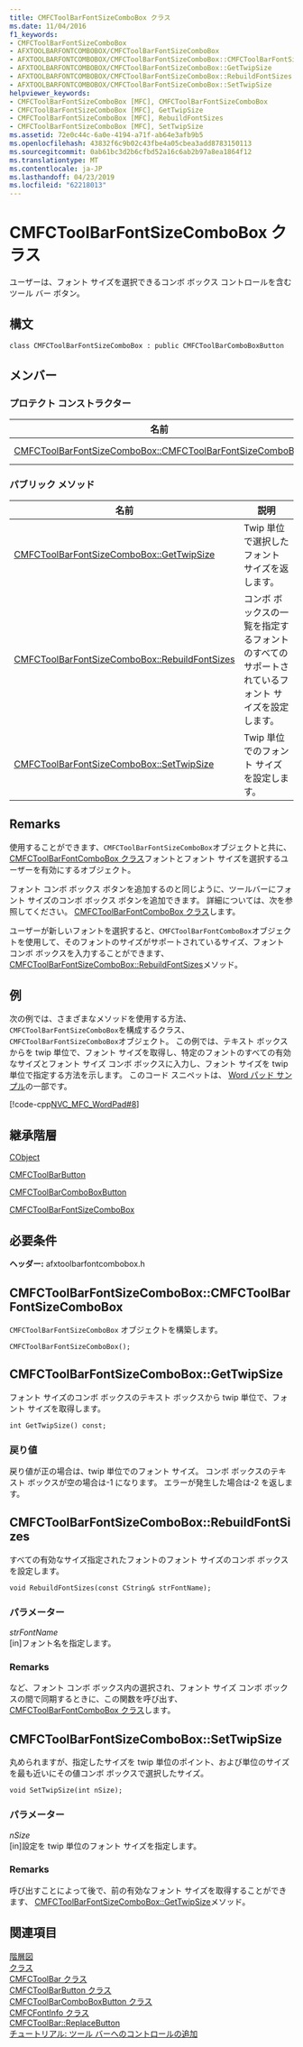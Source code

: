 ```yaml
---
title: CMFCToolBarFontSizeComboBox クラス
ms.date: 11/04/2016
f1_keywords:
- CMFCToolBarFontSizeComboBox
- AFXTOOLBARFONTCOMBOBOX/CMFCToolBarFontSizeComboBox
- AFXTOOLBARFONTCOMBOBOX/CMFCToolBarFontSizeComboBox::CMFCToolBarFontSizeComboBox
- AFXTOOLBARFONTCOMBOBOX/CMFCToolBarFontSizeComboBox::GetTwipSize
- AFXTOOLBARFONTCOMBOBOX/CMFCToolBarFontSizeComboBox::RebuildFontSizes
- AFXTOOLBARFONTCOMBOBOX/CMFCToolBarFontSizeComboBox::SetTwipSize
helpviewer_keywords:
- CMFCToolBarFontSizeComboBox [MFC], CMFCToolBarFontSizeComboBox
- CMFCToolBarFontSizeComboBox [MFC], GetTwipSize
- CMFCToolBarFontSizeComboBox [MFC], RebuildFontSizes
- CMFCToolBarFontSizeComboBox [MFC], SetTwipSize
ms.assetid: 72e0c44c-6a0e-4194-a71f-ab64e3afb9b5
ms.openlocfilehash: 43832f6c9b02c43fbe4a05cbea3add8783150113
ms.sourcegitcommit: 0ab61bc3d2b6cfbd52a16c6ab2b97a8ea1864f12
ms.translationtype: MT
ms.contentlocale: ja-JP
ms.lasthandoff: 04/23/2019
ms.locfileid: "62218013"
---
```

# <a name="cmfctoolbarfontsizecombobox-class"></a>CMFCToolBarFontSizeComboBox クラス

ユーザーは、フォント サイズを選択できるコンボ ボックス コントロールを含むツール バー ボタン。

## <a name="syntax"></a>構文

```
class CMFCToolBarFontSizeComboBox : public CMFCToolBarComboBoxButton
```

## <a name="members"></a>メンバー

### <a name="protected-constructors"></a>プロテクト コンストラクター

|名前|説明|
|----------|-----------------|
|[CMFCToolBarFontSizeComboBox::CMFCToolBarFontSizeComboBox](#cmfctoolbarfontsizecombobox)|`CMFCToolBarFontSizeComboBox` オブジェクトを構築します。|

### <a name="public-methods"></a>パブリック メソッド

|名前|説明|
|----------|-----------------|
|[CMFCToolBarFontSizeComboBox::GetTwipSize](#gettwipsize)|Twip 単位で選択したフォント サイズを返します。|
|[CMFCToolBarFontSizeComboBox::RebuildFontSizes](#rebuildfontsizes)|コンボ ボックスの一覧を指定するフォントのすべてのサポートされているフォント サイズを設定します。|
|[CMFCToolBarFontSizeComboBox::SetTwipSize](#settwipsize)|Twip 単位でのフォント サイズを設定します。|

## <a name="remarks"></a>Remarks

使用することができます、`CMFCToolBarFontSizeComboBox`オブジェクトと共に、 [CMFCToolBarFontComboBox クラス](../../mfc/reference/cmfctoolbarfontcombobox-class.md)フォントとフォント サイズを選択するユーザーを有効にするオブジェクト。

フォント コンボ ボックス ボタンを追加するのと同じように、ツールバーにフォント サイズのコンボ ボックス ボタンを追加できます。 詳細については、次を参照してください。 [CMFCToolBarFontComboBox クラス](../../mfc/reference/cmfctoolbarfontcombobox-class.md)します。

ユーザーが新しいフォントを選択すると、`CMFCToolBarFontComboBox`オブジェクトを使用して、そのフォントのサイズがサポートされているサイズ、フォント コンボ ボックスを入力することができます、 [CMFCToolBarFontSizeComboBox::RebuildFontSizes](#rebuildfontsizes)メソッド。

## <a name="example"></a>例

次の例では、さまざまなメソッドを使用する方法、`CMFCToolBarFontSizeComboBox`を構成するクラス、`CMFCToolBarFontSizeComboBox`オブジェクト。 この例では、テキスト ボックスからを twip 単位で、フォント サイズを取得し、特定のフォントのすべての有効なサイズとフォント サイズ コンボ ボックスに入力し、フォント サイズを twip 単位で指定する方法を示します。 このコード スニペットは、 [Word パッド サンプル](../../overview/visual-cpp-samples.md)の一部です。

[!code-cpp[NVC_MFC_WordPad#8](../../mfc/reference/codesnippet/cpp/cmfctoolbarfontsizecombobox-class_1.cpp)]

## <a name="inheritance-hierarchy"></a>継承階層

[CObject](../../mfc/reference/cobject-class.md)

[CMFCToolBarButton](../../mfc/reference/cmfctoolbarbutton-class.md)

[CMFCToolBarComboBoxButton](../../mfc/reference/cmfctoolbarcomboboxbutton-class.md)

[CMFCToolBarFontSizeComboBox](../../mfc/reference/cmfctoolbarfontsizecombobox-class.md)

## <a name="requirements"></a>必要条件

**ヘッダー:** afxtoolbarfontcombobox.h

##  <a name="cmfctoolbarfontsizecombobox"></a>  CMFCToolBarFontSizeComboBox::CMFCToolBarFontSizeComboBox

`CMFCToolBarFontSizeComboBox` オブジェクトを構築します。

```
CMFCToolBarFontSizeComboBox();
```

##  <a name="gettwipsize"></a>  CMFCToolBarFontSizeComboBox::GetTwipSize

フォント サイズのコンボ ボックスのテキスト ボックスから twip 単位で、フォント サイズを取得します。

```
int GetTwipSize() const;
```

### <a name="return-value"></a>戻り値

戻り値が正の場合は、twip 単位でのフォント サイズ。 コンボ ボックスのテキスト ボックスが空の場合は-1 になります。 エラーが発生した場合は-2 を返します。

##  <a name="rebuildfontsizes"></a>  CMFCToolBarFontSizeComboBox::RebuildFontSizes

すべての有効なサイズ指定されたフォントのフォント サイズのコンボ ボックスを設定します。

```
void RebuildFontSizes(const CString& strFontName);
```

### <a name="parameters"></a>パラメーター

*strFontName*<br/>
[in]フォント名を指定します。

### <a name="remarks"></a>Remarks

など、フォント コンボ ボックス内の選択され、フォント サイズ コンボ ボックスの間で同期するときに、この関数を呼び出す、 [CMFCToolBarFontComboBox クラス](../../mfc/reference/cmfctoolbarfontcombobox-class.md)します。

##  <a name="settwipsize"></a>  CMFCToolBarFontSizeComboBox::SetTwipSize

丸められますが、指定したサイズを twip 単位のポイント、および単位のサイズを最も近いにその値コンボ ボックスで選択したサイズ。

```
void SetTwipSize(int nSize);
```

### <a name="parameters"></a>パラメーター

*nSize*<br/>
[in]設定を twip 単位のフォント サイズを指定します。

### <a name="remarks"></a>Remarks

呼び出すことによって後で、前の有効なフォント サイズを取得することができます、 [CMFCToolBarFontSizeComboBox::GetTwipSize](#gettwipsize)メソッド。

## <a name="see-also"></a>関連項目

[階層図](../../mfc/hierarchy-chart.md)<br/>
[クラス](../../mfc/reference/mfc-classes.md)<br/>
[CMFCToolBar クラス](../../mfc/reference/cmfctoolbar-class.md)<br/>
[CMFCToolBarButton クラス](../../mfc/reference/cmfctoolbarbutton-class.md)<br/>
[CMFCToolBarComboBoxButton クラス](../../mfc/reference/cmfctoolbarcomboboxbutton-class.md)<br/>
[CMFCFontInfo クラス](../../mfc/reference/cmfcfontinfo-class.md)<br/>
[CMFCToolBar::ReplaceButton](../../mfc/reference/cmfctoolbar-class.md#replacebutton)<br/>
[チュートリアル: ツール バーへのコントロールの追加](../../mfc/walkthrough-putting-controls-on-toolbars.md)
